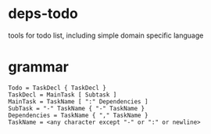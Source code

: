 # deps-todo
tools for todo list, including simple domain specific language

# grammar
```
Todo = TaskDecl { TaskDecl }
TaskDecl = MainTask [ Subtask ]
MainTask = TaskName [ ":" Dependencies ]
SubTask = "-" TaskName { "-" TaskName }
Dependencies = TaskName { "," TaskName }
TaskName = <any character except "-" or ":" or newline>
```
